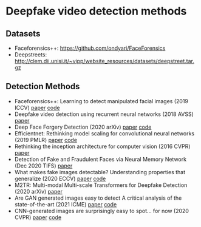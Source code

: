 # Deepfake video detection methods

## Datasets

- Faceforensics++: https://github.com/ondyari/FaceForensics
- Deepstreets: http://clem.dii.unisi.it/~vipp/website_resources/datasets/deepstreet.tar.gz

## Detection Methods

- Faceforensics++: Learning to detect manipulated facial images (2019 ICCV) [paper](https://openaccess.thecvf.com/content_ICCV_2019/html/Rossler_FaceForensics_Learning_to_Detect_Manipulated_Facial_Images_ICCV_2019_paper.html)  [code](https://github.com/ondyari/FaceForensics)
- Deepfake video detection using recurrent neural networks (2018 AVSS) [paper](https://ieeexplore.ieee.org/abstract/document/8639163/)
- Deep Face Forgery Detection (2020 arXiv) [paper](https://arxiv.org/abs/2004.11804) [code](https://github.com/Megatvini/DeepFaceForgeryDetection)
- Efficientnet: Rethinking model scaling for convolutional neural networks (2019 PMLR) [paper](http://proceedings.mlr.press/v97/tan19a.html) [code](https://github.com/lukemelas/EfficientNet-PyTorch)
- Rethinking the inception architecture for computer vision (2016 CVPR) [paper](https://www.cv-foundation.org/openaccess/content_cvpr_2016/html/Szegedy_Rethinking_the_Inception_CVPR_2016_paper.html)
- Detection of Fake and Fraudulent Faces via Neural Memory Network (Dec 2020 TIFS) [paper](https://ieeexplore.ieee.org/abstract/document/9309253)
- What makes fake images detectable? Understanding properties that generalize (2020 ECCV) [paper](https://www.ecva.net/papers/eccv_2020/papers_ECCV/papers/123710103.pdf) [code](https://github.com/chail/patch-forensics)
- M2TR: Multi-modal Multi-scale Transformers for Deepfake Detection (2020 arXiv) [paper](https://arxiv.org/pdf/2104.09770.pdf)
- Are GAN generated images easy to detect A critical analysis of the state-of-the-art (2021 ICME) [paper](https://arxiv.org/abs/2104.02617) [code](https://github.com/grip-unina/GANimageDetection)
- CNN-generated images are surprisingly easy to spot... for now (2020 CVPR) [paper](https://openaccess.thecvf.com/content_CVPR_2020/papers/Wang_CNN-Generated_Images_Are_Surprisingly_Easy_to_Spot..._for_Now_CVPR_2020_paper.pdf) [code](https://github.com/peterwang512/CNNDetection)